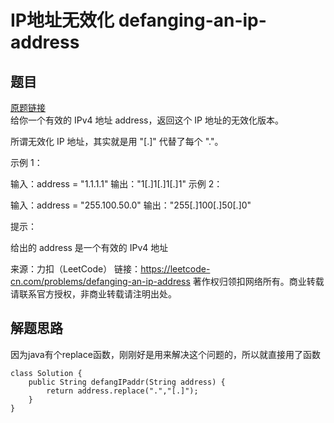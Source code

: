 # IP地址无效化 defanging-an-ip-address
## 题目
[原题链接](https://leetcode-cn.com/problems/defanging-an-ip-address/)  
给你一个有效的 IPv4 地址 address，返回这个 IP 地址的无效化版本。

所谓无效化 IP 地址，其实就是用 "[.]" 代替了每个 "."。

  
示例 1：

输入：address = "1.1.1.1"
输出："1[.]1[.]1[.]1"
示例 2：

输入：address = "255.100.50.0"
输出："255[.]100[.]50[.]0"
 

提示：

给出的 address 是一个有效的 IPv4 地址

来源：力扣（LeetCode）
链接：https://leetcode-cn.com/problems/defanging-an-ip-address
著作权归领扣网络所有。商业转载请联系官方授权，非商业转载请注明出处。  
  
## 解题思路  
因为java有个replace函数，刚刚好是用来解决这个问题的，所以就直接用了函数  
  
    class Solution {
        public String defangIPaddr(String address) {
            return address.replace(".","[.]");
        }
    }
